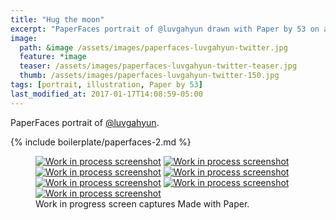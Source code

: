 ```yaml
---
title: "Hug the moon"
excerpt: "PaperFaces portrait of @luvgahyun drawn with Paper by 53 on an iPad."
image: 
  path: &image /assets/images/paperfaces-luvgahyun-twitter.jpg 
  feature: *image
  teaser: /assets/images/paperfaces-luvgahyun-twitter-teaser.jpg
  thumb: /assets/images/paperfaces-luvgahyun-twitter-150.jpg
tags: [portrait, illustration, Paper by 53]
last_modified_at: 2017-01-17T14:08:59-05:00
---
```


PaperFaces portrait of [@luvgahyun](http://twitter.com/luvgahyun).

{% include boilerplate/paperfaces-2.md %}

<figure class="third">
  <a href="{{ site.url }}/assets/images/paperfaces-luvgahyun-process-1-lg.jpg"><img src="{{ site.url }}/assets/images/paperfaces-luvgahyun-process-1-600.jpg" alt="Work in process screenshot"></a>
  <a href="{{ site.url }}/assets/images/paperfaces-luvgahyun-process-2-lg.jpg"><img src="{{ site.url }}/assets/images/paperfaces-luvgahyun-process-2-600.jpg" alt="Work in process screenshot"></a>
  <a href="{{ site.url }}/assets/images/paperfaces-luvgahyun-process-3-lg.jpg"><img src="{{ site.url }}/assets/images/paperfaces-luvgahyun-process-3-600.jpg" alt="Work in process screenshot"></a>
  <a href="{{ site.url }}/assets/images/paperfaces-luvgahyun-process-4-lg.jpg"><img src="{{ site.url }}/assets/images/paperfaces-luvgahyun-process-4-600.jpg" alt="Work in process screenshot"></a>
  <a href="{{ site.url }}/assets/images/paperfaces-luvgahyun-process-5-lg.jpg"><img src="{{ site.url }}/assets/images/paperfaces-luvgahyun-process-5-600.jpg" alt="Work in process screenshot"></a>
  <a href="{{ site.url }}/assets/images/paperfaces-luvgahyun-process-6-lg.jpg"><img src="{{ site.url }}/assets/images/paperfaces-luvgahyun-process-6-600.jpg" alt="Work in process screenshot"></a>
  <a href="{{ site.url }}/assets/images/paperfaces-luvgahyun-process-7-lg.jpg"><img src="{{ site.url }}/assets/images/paperfaces-luvgahyun-process-7-600.jpg" alt="Work in process screenshot"></a>
  <figcaption>Work in progress screen captures Made with Paper.</figcaption>
</figure>
